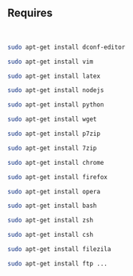 <!--- documentation in: "doc/.configure/make/gnulinux/README2.md" --->
<!--- hiddenpath: "doc/.configure/make/gnulinux/" --->

## Requires

<br>

```bash
sudo apt-get install dconf-editor
```
```bash
sudo apt-get install vim 
```
```bash
sudo apt-get install latex
```
```bash
sudo apt-get install nodejs
```
```bash
sudo apt-get install python
```
```bash
sudo apt-get install wget
```
```bash
sudo apt-get install p7zip 
```
```bash
sudo apt-get install 7zip
```
```bash
sudo apt-get install chrome
```
```bash
sudo apt-get install firefox
```
```bash
sudo apt-get install opera
```
```bash
sudo apt-get install bash
```
```bash
sudo apt-get install zsh
```
```bash
sudo apt-get install csh
```
```bash
sudo apt-get install filezila
```
```bash
sudo apt-get install ftp ... 
```
